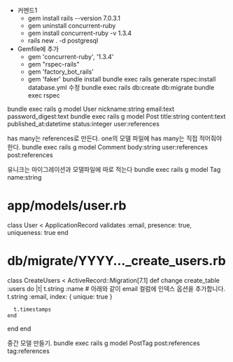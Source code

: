 - 커멘드1
  - gem install rails --version 7.0.3.1
  - gem uninstall concurrent-ruby
  - gem install concurrent-ruby -v 1.3.4
  - rails new . -d postgresql
- Gemfile에 추가
  - gem 'concurrent-ruby', '1.3.4'
  - gem "rspec-rails"
  - gem 'factory_bot_rails'
  - gem 'faker'
  bundle install
  bundle exec rails generate rspec:install
  database.yml 수정
  bundle exec rails db:create db:migrate
  bundle exec rspec

bundle exec rails g model User nickname:string email:text password_digest:text
bundle exec rails g model Post title:string content:text published_at:datetime status:integer user:references

has many는 references로 만든다. one의 모델 파일에 has many는 직접 적어줘야 한다.
bundle exec rails g model Comment body:string user:references post:references

유니크는 마이그레이션과 모델파일에 따로 적는다
bundle exec rails g model Tag name:string
# app/models/user.rb
class User < ApplicationRecord
  validates :email, presence: true, uniqueness: true
end
# db/migrate/YYYY..._create_users.rb
class CreateUsers < ActiveRecord::Migration[7.1]
  def change
    create_table :users do |t|
      t.string :name
      # 아래와 같이 email 컬럼에 인덱스 옵션을 추가합니다.
      t.string :email, index: { unique: true }

      t.timestamps
    end
  end
end

중간 모델 만들기.
bundle exec rails g model PostTag post:references tag:references

